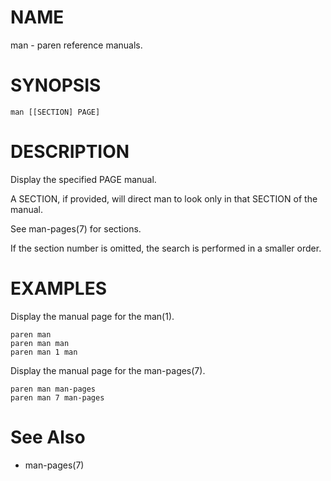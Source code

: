 # NAME
man - paren reference manuals.

# SYNOPSIS

    man [[SECTION] PAGE]

# DESCRIPTION
Display the specified PAGE manual.

A SECTION, if provided, will direct man to look only in that SECTION of the manual.

See man-pages(7) for sections.

If the section number is omitted, the search is performed in a smaller order.

# EXAMPLES
Display the manual page for the man(1).

    paren man
    paren man man
    paren man 1 man

Display the manual page for the man-pages(7).

    paren man man-pages
    paren man 7 man-pages

# See Also
- man-pages(7)
